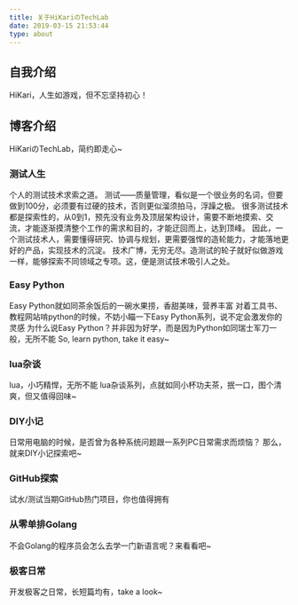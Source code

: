 ```yaml
---
title: 关于HiKariのTechLab
date: 2019-03-15 21:53:44
type: about
---
```


## 自我介绍

HiKari，人生如游戏，但不忘坚持初心！

## 博客介绍

HiKariのTechLab，简约即走心~

### 测试人生

个人的测试技术求索之道。
测试——质量管理，看似是一个很业务的名词，但要做到100分，必须要有过硬的技术，否则更似溜须拍马，浮躁之极。
很多测试技术都是探索性的，从0到1，预先没有业务及顶层架构设计，需要不断地摸索、交流，才能逐渐摸清整个工作的需求和目的，才能迂回而上，达到顶峰。
因此，一个测试技术人，需要懂得研究、协调与规划，更需要强悍的造轮能力，才能落地更好的产品，实现技术的沉淀。
技术广博，无穷无尽。造测试的轮子就好似做游戏一样，能够探索不同领域之专项。这，便是测试技术吸引人之处。

### Easy Python

Easy Python就如同茶余饭后的一碗水果捞，香甜美味，营养丰富
对着工具书、教程网站啃python的时候，不妨小瞄一下Easy Python系列，说不定会激发你的灵感
为什么说Easy Python？并非因为好学，而是因为Python如同瑞士军刀一般，无所不能
So, learn python, take it easy~

### lua杂谈

lua，小巧精悍，无所不能
lua杂谈系列，点就如同小杯功夫茶，抿一口，图个清爽，但又值得回味~

### DIY小记

日常用电脑的时候，是否曾为各种系统问题跟一系列PC日常需求而烦恼？
那么，就来DIY小记探索吧~

### GitHub探索

试水/测试当期GitHub热门项目，你也值得拥有

### 从零单排Golang

不会Golang的程序员会怎么去学一门新语言呢？来看看吧~

### 极客日常

开发极客之日常，长短篇均有，take a look~
